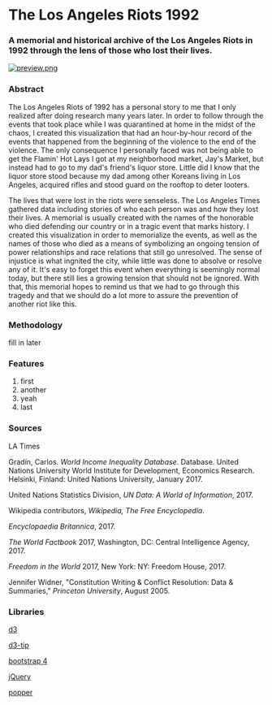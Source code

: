 # The Los Angeles Riots 1992

### A memorial and historical archive of the Los Angeles Riots in 1992 through the lens of those who lost their lives.

[![preview.png](https://benzyi.github.io/ms-1/preview.PNG)](https://benzyi.github.io/ms-1/)

### Abstract
The Los Angeles Riots of 1992 has a personal story to me that I only realized after doing research many years later. In order to follow through the events that took place while I was quarantined at home in the midst of the chaos, I created this visualization that had an hour-by-hour record of the events that happened from the beginning of the violence to the end of the violence. The only consequence I personally faced was not being able to get the Flamin' Hot Lays I got at my neighborhood market, Jay's Market, but instead had to go to my dad's friend's liquor store. Little did I know that the liquor store stood because my dad among other Koreans living in Los Angeles, acquired rifles and stood guard on the rooftop to deter looters.

The lives that were lost in the riots were senseless. The Los Angeles Times gathered data including stories of who each person was and how they lost their lives. A memorial is usually created with the names of the honorable who died defending our country or in a tragic event that marks history. I created this visualization in order to memorialize the events, as well as the names of those who died as a means of symbolizing an ongoing tension of power relationships and race relations that still go unresolved. The sense of injustice is what ingnited the city, while little was done to absolve or resolve any of it. It's easy to forget this event when everything is seemingly normal today, but there still lies a growing tension that should not be ignored. With that, this memorial hopes to remind us that we had to go through this tragedy and that we should do a lot more to assure the prevention of another riot like this.

### Methodology
fill in later

### Features
1. first
2. another
3. yeah
4. last

### Sources
LA Times

Gradín, Carlos. *World Income Inequality Database*. Database. United Nations University World Institute for Development, Economics Research.  Helsinki, Finland: United Nations University, January 2017.

United Nations Statistics Division, *UN Data: A World of Information*, 2017.

Wikipedia contributors, *Wikipedia, The Free Encyclopedia*.

*Encyclopaedia Britannica*, 2017.

*The World Factbook* 2017, Washington, DC: Central Intelligence Agency, 2017.

*Freedom in the World* 2017, New York: NY: Freedom House, 2017.

Jennifer Widner, "Constitution Writing & Conflict Resolution: Data & Summaries," *Princeton University*, August 2005. 

### Libraries
[d3](https://d3js.org/)

[d3-tip](https://github.com/Caged/d3-tip)

[bootstrap 4](https://getbootstrap.com/)

[jQuery](https://jquery.com/)

[popper](https://popper.js.org/)